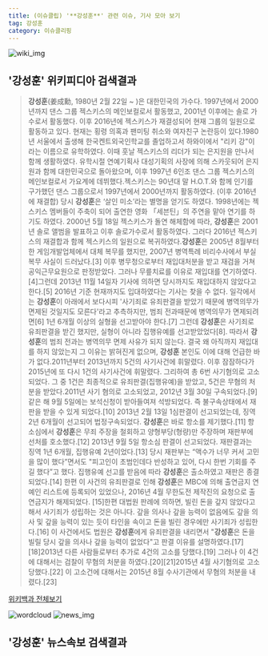 ```yaml
---
title: (이슈클립) '**강성훈**' 관련 이슈, 기사 모아 보기
tag: 강성훈
category: 이슈클리핑
---
```

![wiki_img](https://user-images.githubusercontent.com/42597476/44503234-41136a80-a6d0-11e8-9071-6fc6418eafe4.png)
## **'**강성훈**'** 위키피디아 검색결과
>**강성훈**(姜成勳, 1980년 2월 22일 ~ )은 대한민국의 가수다. 1997년에서 2000년까지 댄스 그룹 젝스키스의 메인보컬로서 활동했고, 2001년 이후에는 솔로 가수로서 활동했다. 이후 2016년에 젝스키스가 재결성되어 현재 그룹의 일원으로 활동하고 있다. 현재는 횡령 의혹과 팬미팅 취소와 여자친구 논란등이 있다.1980년 서울에서 출생해 한국켄트외국인학교를 졸업하고서 하와이에서 "리키 강"이라는 이름으로 유학하였다. 이때 훗날 젝스키스의 리더가 되는 은지원을 만나서 함께 생활하였다. 유학시절 연예기획사 대성기획의 사장에 의해 스카웃되어 은지원과 함께 대한민국으로 돌아왔으며, 이후 1997년 6인조 댄스 그룹 젝스키스의 메인보컬로서 가요계에 데뷔했다.젝스키스는 90년대 말 H.O.T.와 함께 인기를 구가했던 댄스 그룹으로서 1997년에서 2000년까지 활동하였다. (이후 2016년에 재결합) 당시 **강성훈**은 ‘살인 미소’라는 별명을 얻기도 하였다. 1998년에는 젝스키스 멤버들이 주축이 되어 출연한 영화 「세븐틴」의 주연을 맡아 연기를 하기도 하였다. 2000년 5월 18일 젝스키스가 돌연 해체함에 따라, **강성훈**은 2001년 솔로 앨범을 발표하고 이후 솔로가수로서 활동하였다. 그러다 2016년 젝스키스의 재결합과 함께 젝스키스의 일원으로 복귀하였다.**강성훈**은 2005년 8월부터 한 게임개발업체에서 대체 복무를 했지만, 2007년 병역특례 비리수사에서 부실 복무 사실이 드러났다.[3] 이후 병무청으로부터 재입대처분을 받고 재검을 거쳐 공익근무요원으로 판정받았다. 그러나 무릎치료를 이유로 재입대를 연기하였다.[4]그런데 2013년 11월 14일자 기사에 의하면 당시까지도 재입대하지 않았다고 한다.[5] 2016년 기준 현재까지도 입대하였다는 기사는 찾을 수 없다. 일각에서는 **강성훈**이 아래에서 보다시피 '사기죄로 유죄판결을 받았기 때문에 병역의무가 면제된 것일지도 모른다'라고 추측하지만, 범죄 전과때문에 병역의무가 면제되려면[6] 1년 6개월 이상의 실형을 선고받아야 한다.[7] 그런데 **강성훈**은 사기죄로 유죄판결을 받긴 했지만, 실형이 아니라 집행유예를 선고받았었다[8]. 따라서 **강성훈**의 범죄 전과는 병역의무 면제 사유가 되지 않는다. 결국 왜 아직까지 재입대를 하지 않았는지 그 이유는 밝혀진게 없으며, **강성훈** 본인도 이에 대해 언급한 바가 없다.2011년부터 2013년까지 5건의 사기사건에 휘말렸다. 이후 잠잠하다가 2015년에 또 다시 1건의 사기사건에 휘말렸다. 그리하여 총 6번 사기혐의로 고소되었다. 그 중 1건은 최종적으로 유죄판결(집행유예)을 받았고, 5건은 무혐의 처분을 받았다.2011년 사기 혐의로 고소되었고, 2012년 3월 30일 구속되었다.[9] 같은 해 9월 5일에는 보석신청이 받아들여져 석방되었다. 즉 불구속상태에서 재판을 받을 수 있게 되었다.[10] 2013년 2월 13일 1심판결이 선고되었는데, 징역 2년 6개월이 선고되어 법정구속되었다. **강성훈**은 바로 항소를 제기했다.[11] 항소심에서 **강성훈**은 무죄 주장을 철회하고 양형부당(형량)만 주장하며 재판부에 선처를 호소했다.[12] 2013년 9월 5일 항소심 판결이 선고되었다. 재판결과는 징역 1년 6개월, 집행유예 2년이었다.[13] 당시 재판부는 “액수가 너무 커서 고민을 많이 했다”면서도 "피고인이 초범인데다 반성하고 있어, 다시 한번 기회를 주길 했다”고 했다. 집행유예 선고를 받음에 따라 **강성훈**은 출소하였고 재판은 종결되었다.[14] 한편 이 사건의 유죄판결로 인해 **강성훈**은 MBC에 의해 출연금지 연예인 리스트에 등록되어 있었으나, 2016년 4월 무한도전 제작진의 요청으로 출연금지가 해제되었다. [15]한편 대법원 판례에 의하면, 빌린 돈을 갚지 않았다고해서 사기죄가 성립하는 것은 아니다. 갚을 의사나 갚을 능력이 없음에도 갚을 의사 및 갚을 능력이 있는 듯이 타인을 속이고 돈을 빌린 경우에만 사기죄가 성립한다.[16] 이 사건에서도 법원은 **강성훈**에게 유죄판결을 내리면서 "**강성훈**은 돈을 빌릴 당시 갚을 의사나 갚을 능력이 없었다"고 판결 이유를 설명하였다.[17][18]2013년 다른 사람들로부터 추가로 4건의 고소를 당했다.[19] 그러나 이 4건에 대해서는 검찰이 무혐의 처분을 하였다.[20][21]2015년 4월 사기혐의로 고소당했다.[22] 이 고소건에 대해서는 2015년 8월 수사기관에서 무혐의 처분을 내렸다.[23]

<a href="https://ko.wikipedia.org/wiki/강성훈" target="_blank">위키백과 전체보기</a>

![wordcloud](https://s3.ap-northeast-2.amazonaws.com/lyrics101-wordcloud/2018-09-28-1538124646.png)
![news_img](https://user-images.githubusercontent.com/42597476/44507050-1206f400-a6e4-11e8-8d98-7ffbfebb353f.png)
## **'**강성훈**'** 뉴스속보 검색결과

